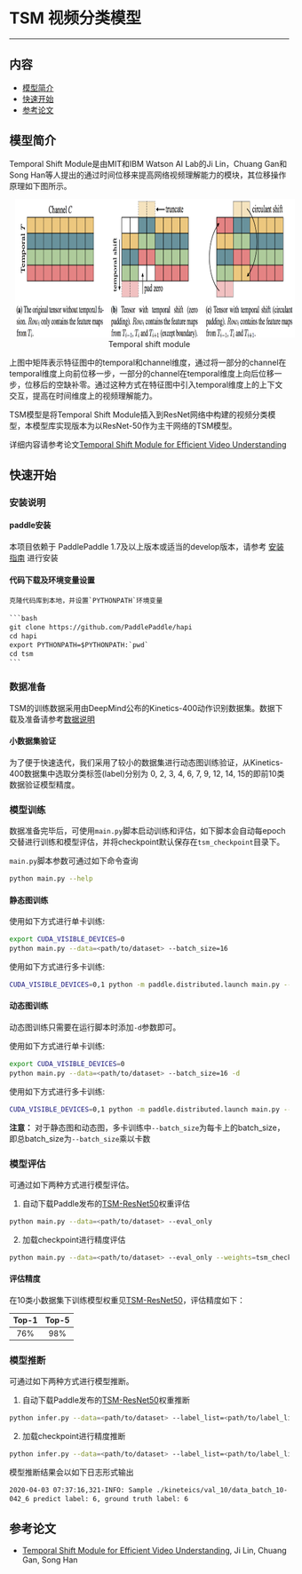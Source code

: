 # TSM 视频分类模型

---

## 内容

- [模型简介](#模型简介)
- [快速开始](#快速开始)
- [参考论文](#参考论文)


## 模型简介

Temporal Shift Module是由MIT和IBM Watson AI Lab的Ji Lin，Chuang Gan和Song Han等人提出的通过时间位移来提高网络视频理解能力的模块，其位移操作原理如下图所示。

<p align="center">
<img src="./images/temporal_shift.png" height=250 width=800 hspace='10'/> <br />
Temporal shift module
</p>

上图中矩阵表示特征图中的temporal和channel维度，通过将一部分的channel在temporal维度上向前位移一步，一部分的channel在temporal维度上向后位移一步，位移后的空缺补零。通过这种方式在特征图中引入temporal维度上的上下文交互，提高在时间维度上的视频理解能力。

TSM模型是将Temporal Shift Module插入到ResNet网络中构建的视频分类模型，本模型库实现版本为以ResNet-50作为主干网络的TSM模型。

详细内容请参考论文[Temporal Shift Module for Efficient Video Understanding](https://arxiv.org/abs/1811.08383v1)

## 快速开始

### 安装说明

#### paddle安装

   本项目依赖于 PaddlePaddle 1.7及以上版本或适当的develop版本，请参考 [安装指南](http://www.paddlepaddle.org/#quick-start) 进行安装

#### 代码下载及环境变量设置

    克隆代码库到本地，并设置`PYTHONPATH`环境变量

    ```bash
    git clone https://github.com/PaddlePaddle/hapi
    cd hapi
    export PYTHONPATH=$PYTHONPATH:`pwd`
    cd tsm
    ```

### 数据准备

TSM的训练数据采用由DeepMind公布的Kinetics-400动作识别数据集。数据下载及准备请参考[数据说明](./dataset/README.md)

#### 小数据集验证

为了便于快速迭代，我们采用了较小的数据集进行动态图训练验证，从Kinetics-400数据集中选取分类标签(label)分别为 0, 2, 3, 4, 6, 7, 9, 12, 14, 15的即前10类数据验证模型精度。

### 模型训练

数据准备完毕后，可使用`main.py`脚本启动训练和评估，如下脚本会自动每epoch交替进行训练和模型评估，并将checkpoint默认保存在`tsm_checkpoint`目录下。

`main.py`脚本参数可通过如下命令查询

```bash
python main.py --help
```

#### 静态图训练

使用如下方式进行单卡训练:

```bash
export CUDA_VISIBLE_DEVICES=0
python main.py --data=<path/to/dataset> --batch_size=16
```

使用如下方式进行多卡训练:

```bash
CUDA_VISIBLE_DEVICES=0,1 python -m paddle.distributed.launch main.py --data=<path/to/dataset> --batch_size=8
```

#### 动态图训练

动态图训练只需要在运行脚本时添加`-d`参数即可。

使用如下方式进行单卡训练:

```bash
export CUDA_VISIBLE_DEVICES=0
python main.py --data=<path/to/dataset> --batch_size=16 -d
```

使用如下方式进行多卡训练:

```bash
CUDA_VISIBLE_DEVICES=0,1 python -m paddle.distributed.launch main.py --data=<path/to/dataset> --batch_size=8 -d
```

**注意：** 对于静态图和动态图，多卡训练中`--batch_size`为每卡上的batch_size，即总batch_size为`--batch_size`乘以卡数

### 模型评估

可通过如下两种方式进行模型评估。

1. 自动下载Paddle发布的[TSM-ResNet50](https://paddlemodels.bj.bcebos.com/hapi/tsm_resnet50.pdparams)权重评估

```bash
python main.py --data=<path/to/dataset> --eval_only
```

2. 加载checkpoint进行精度评估

```bash
python main.py --data=<path/to/dataset> --eval_only --weights=tsm_checkpoint/final
```

#### 评估精度

在10类小数据集下训练模型权重见[TSM-ResNet50](https://paddlemodels.bj.bcebos.com/hapi/tsm_resnet50.pdparams)，评估精度如下：

|Top-1|Top-5|
|:-:|:-:|
|76%|98%|

### 模型推断

可通过如下两种方式进行模型推断。

1. 自动下载Paddle发布的[TSM-ResNet50](https://paddlemodels.bj.bcebos.com/hapi/tsm_resnet50.pdparams)权重推断

```bash
python infer.py --data=<path/to/dataset> --label_list=<path/to/label_list> --infer_file=<path/to/pickle>
```

2. 加载checkpoint进行精度推断

```bash
python infer.py --data=<path/to/dataset> --label_list=<path/to/label_list> --infer_file=<path/to/pickle> --weights=tsm_checkpoint/final
```

模型推断结果会以如下日志形式输出

```text
2020-04-03 07:37:16,321-INFO: Sample ./kineteics/val_10/data_batch_10-042_6 predict label: 6, ground truth label: 6
```

## 参考论文

- [Temporal Shift Module for Efficient Video Understanding](https://arxiv.org/abs/1811.08383v1), Ji Lin, Chuang Gan, Song Han

